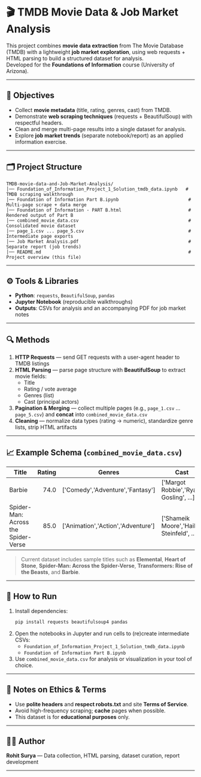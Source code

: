# 🎬 TMDB Movie Data & Job Market Analysis

This project combines **movie data extraction** from The Movie Database (TMDB) with a lightweight **job market exploration**, using web requests + HTML parsing to build a structured dataset for analysis.  
Developed for the **Foundations of Information** course (University of Arizona).

---

## 🎯 Objectives
- Collect **movie metadata** (title, rating, genres, cast) from TMDB.
- Demonstrate **web scraping techniques** (requests + BeautifulSoup) with respectful headers.
- Clean and merge multi-page results into a single dataset for analysis.
- Explore **job market trends** (separate notebook/report) as an applied information exercise.

---

## 🗂️ Project Structure
```
TMDB-movie-data-and-Job-Market-Analysis/
│── Foundation_of_Information_Project_1_Solution_tmdb_data.ipynb   # TMDB scraping walkthrough
│── Foundation of Information Part B.ipynb                          # Multi-page scrape + data merge
│── Foundation of Information - PART B.html                         # Rendered output of Part B
│── combined_movie_data.csv                                         # Consolidated movie dataset
│── page_1.csv ... page_5.csv                                       # Intermediate page exports
│── Job Market Analysis.pdf                                         # Separate report (job trends)
│── README.md                                                       # Project overview (this file)
```

---

## ⚙️ Tools & Libraries
- **Python**: `requests`, `BeautifulSoup`, `pandas`
- **Jupyter Notebook** (reproducible walkthroughs)
- **Outputs**: CSVs for analysis and an accompanying PDF for job market notes

---

## 🔍 Methods
1. **HTTP Requests** — send GET requests with a user-agent header to TMDB listings
2. **HTML Parsing** — parse page structure with **BeautifulSoup** to extract movie fields:
   - Title
   - Rating / vote average
   - Genres (list)
   - Cast (principal actors)
3. **Pagination & Merging** — collect multiple pages (e.g., `page_1.csv` … `page_5.csv`) and **concat** into `combined_movie_data.csv`
4. **Cleaning** — normalize data types (rating → numeric), standardize genre lists, strip HTML artifacts

---

## 📈 Example Schema (`combined_movie_data.csv`)
| Title | Rating | Genres | Cast |
|------|--------:|--------|------|
| Barbie | 74.0 | ['Comedy','Adventure','Fantasy'] | ['Margot Robbie','Ryan Gosling', ...] |
| Spider-Man: Across the Spider-Verse | 85.0 | ['Animation','Action','Adventure'] | ['Shameik Moore','Hailee Steinfeld', ...] |

> Current dataset includes sample titles such as **Elemental**, **Heart of Stone**, **Spider-Man: Across the Spider-Verse**, **Transformers: Rise of the Beasts**, and **Barbie**.

---

## 🚀 How to Run
1. Install dependencies:
   ```bash
   pip install requests beautifulsoup4 pandas
   ```
2. Open the notebooks in Jupyter and run cells to (re)create intermediate CSVs:
   - `Foundation_of_Information_Project_1_Solution_tmdb_data.ipynb`
   - `Foundation of Information Part B.ipynb`
3. Use `combined_movie_data.csv` for analysis or visualization in your tool of choice.

---

## 🧭 Notes on Ethics & Terms
- Use **polite headers** and **respect robots.txt** and site **Terms of Service**.
- Avoid high-frequency scraping; **cache** pages when possible.
- This dataset is for **educational purposes** only.

---

## 👩‍💻 Author
**Rohit Surya** — Data collection, HTML parsing, dataset curation, report development

---
